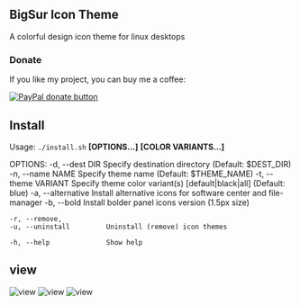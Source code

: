 ## BigSur Icon Theme
A colorful design icon theme for linux desktops

### Donate

If you like my project, you can buy me a coffee:

<span class="paypal"><a href="https://www.paypal.me/yeyushengfan258" title="Donate to this project using Paypal"><img src="https://www.paypalobjects.com/webstatic/mktg/Logo/pp-logo-100px.png" alt="PayPal donate button" /></a></span>

## Install

Usage:  `./install.sh`  **[OPTIONS...]** **[COLOR VARIANTS...]**

  OPTIONS:
    -d, --dest DIR          Specify destination directory (Default: $DEST_DIR)
    -n, --name NAME         Specify theme name (Default: $THEME_NAME)
    -t, --theme VARIANT     Specify theme color variant(s) [default|black|all] (Default: blue)
    -a, --alternative       Install alternative icons for software center and file-manager
    -b, --bold              Install bolder panel icons version (1.5px size)

    -r, --remove,
    -u, --uninstall         Uninstall (remove) icon themes

    -h, --help              Show help

## view
![view](View-1.png?raw=true)
![view](View-2.png?raw=true)
![view](View-3.png?raw=true)

